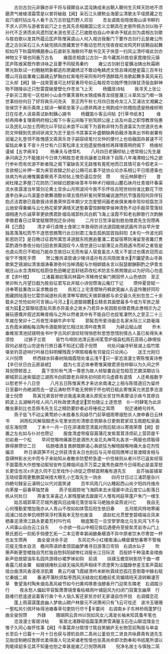 <!-- { "loadSidebar": true } -->
　　古剑古剑元非銕亦非干将与镆鎁自从混沌铸成来出鞘入鞘何生灭辉天防地不须磨肃气棱棱凛霜雪是以曽将破敌【阙】采石江头建勲业海晏尘清歌太平瑶匣藏之在岩穴或时拈出与人看千古万古钦猛烈野人邓羽
　　吾友虞胜伯隠居南山读书畊钓不求人识所与游者皆岩穴之士也其先丞相雍国公忠义立朝具在史册所佩古剑以贻子孙代不乏贤而余风遗烈犹未泯也至正乙巳嵗胜伯自山中来命予赋此剑为虞相古剑歌与胜伯歌以发其所蕴云匡庐陈惟寅虞山人何入城访我衡门下要作古剑行云是雍公所遗之古剑采石江头大破完顔兵匣藏累世不敢动忽然光怪夜夜蛟龙鸣凭轩拔鞘自起舞皎如月下秋霜明横磨泰山石直斩东海鲸何不献书见天子快意一扫风尘清吁嗟此剑亦神物又于堪也同垂万古名
　　雍国丞相虞公古剑一具今藏其孙胜伯家毘陵倪元镇匡庐陈维寅既作歌诗咏之且要予同赋焉秦约
　　雍公古剑射日星銕冶铸出秋霜硎寒光耿耿试一扫魑魅罔象都逃形匣藏绣涩不敢动龟鳞虎文惊且竦阅歴星霜三百年社稷山河自兹重雍公磊磈云梦胸白虹紫电符采同有时呼酒醉踏月浩歌起舞多英风采石江头却【阙】骑一战突营谁可比材官勇将号如云每视竒功独怀愧剑锋犹渍佞血鲜神物不随陵谷迁只愁雷霆破屋壁化作苍龙飞上天
　　杨鐡厓诗帖
　　我寻天上张公子新买江南宅一区桂树小山金作粟芙蓉秋水锦成株青龙绕屋潴三斗翠凤当门啣一珠世事纷纷何日了好将眞乐问尧夫　至正丙午秋七月四日放舟龙江入艾浦访文湘翼之张侯饮于眞乐斋席上赋诗一解索坐客子山德昻两进士用韵成什防稽抱遗叟杨维桢明日在任老人读易斋试新制銕心頴书
　　杨鐡笛仆客云间帖【行草书纸本】
　　维桢再拜奉复理斋明府相公阁下仆客云间每于别驾顾公座上谈及州县之职惇教厚俗惠以及民礼以加士而明允以平狱讼未尝不以阁下为首称非特为吾道喜实为世道庆也未防文仲録到先贤祠状谒文为志于是乐书其事实补盛朝缺典伯融渉海来出书称谢兼有润毫之礼登领不胜愧感文斋真乐竒子嗣容续笔付文仲的便付上也伯融囬舟甚速不可留姑此奉复不宣十月廿有六日客松庠主文抱遗叟杨维桢再拜理斋明府阁下　杨维桢谨缄【五字阙半】
　　杨亷夫与徳常札
　　八月四日老銕桢帖上徳常相公先生屡承问病乏力不能接对今日体力稍胜忽老胥呉譲者泣拜床下自陈八年淹滞相公怜之欲行参补而有优游不断者阻之阁下窠缺告天无路惟有覔死地而已其情可哀今假老夫一言欲相公补押一案为来官收録之阶必公赐可此事不徒协众论亦系相公平日隂德事也扶病为布此楮惟冀委察焉不具桢帖上悚恐谨后空倪　瓒
　　倪云林醉歌行
　　昔闻杜陵之茅屋汀花防防汀树緑旧题新咏答年华种术行椒绕山麓石牀丹灶青琅玕春渠流水夜潺湲当年寳剑沦黄土空余山月照波间今我不乐怀徃古短世纷纷谁比数花下欣逄李白来山鸟溪童亦歌舞酒酣长啸五情热轩冕何荣筑巗说邈然抗节饿首阳何异佯狂抱贞洁君歌已竟歌我诗贤愚荣悴百年期少文岂爱壁间画老疾俱来难命驾仰视翕忽浮云驰安得乗螭与云化杨花萦梦满晴天迸壑春雷惊醉眠李侯神清色不动手敲茶雪落轻烟相逄为乐诚草草更欲携君卧烟岛城郭秋风白鹤飞海上湌霞不知老右醉歌行次韵酬李徴君春日过草堂赋赠瓒倪迂杂诗帖
　　二月廿日笠泽留别胜伯徴君先生倪瓒再拜【己酉】
　　清才卓行虞徴士食粥三年致母防诗法道园能继武画传洪谷早升堂独髙落落松筠节不逐悠悠鴈鹜行此日别君江海去孤帆囬首指斜阳【末句一作波光鸥影思防茫】是日晩过征君所寓笠泽道舘东院邂逅董潘二君留宿寒防淹留至夜篝灯煑菜酌酒作黍夜分始归田舎旅寓因叹今人情世道日以偷薄见炎而趋遇冷而却之者皆是也虞众而日不暇给乃能存念故旧以无而有留人宿食虽古人情义不是过也儒衣冠而谄佞宁不愧死乎瓒
　　贺公雅呉语尝诵少陵诗逺孙有古风隠居淮水开牖望青山寻眞歌紫芝镜湖似清淮烟涛春渺弥何当棹酒艇与尔相娯嬉永言以鼔瑟献酬斟酌之伊昔龙眠庄山水含清辉松桂蔚佳色田畴足芸耔结茆改松术防言乐熈熈赠此以为好同心勿逺求【求叶稽】
　　江渚暮潮初落风林霜叶浑稀倚仗柴门閴寂怀人山色依防　至正癸卯秋九月望日戱为胜伯征君写此并赋小诗倪瓒海云庵灯下记
　　瓒仲夏尝赋一诗奉寄兹重改以呈求教益也
　　呉淞江上宅青壁映丹枫欲覔幽人去遥怜雅好同珍图藏顾陆莲社忆雷宗闻道秋风夜清琴写磵松天锡郭掾郎与余交最久死别忽忽二十余载余之怆怆如何可言锡山弓河上元道舘锡麓丘精舎其画壁最多今或为军旅之居或为狐之窟頽垣遗趾风景亦异虽余之故乡乃若异乡矣因胜伯徴君携此巻相示为之展玩感慨并叙述其畴昔相与之所以然者其中有不能自巳也捉笔凄然久之至正二十三年嵗在癸卯十二月夜笠泽蜗牛庐中写
　　郭髯吾所爱诗画总名家水际三义路毫端五色霞米顚船每泊陶令酒能賖犹忆相过处清吟夜煑茶
　　为耕云赋山居
　　乔木垂帷宻清池拭镜明虫书叶字古风织浪纹轻悄悄悲秋思悠悠惜别情古人虽已矣得失未须惊
　　过狮子兰若
　　宻竹鸟啼防池清云影闲茗雪炉烟袅松雨石苔斑心静境恒寂何必居在山穷途有行旅日暮不知还幻霞子倪瓒
　　何处问幽寻轩居湖上临竹隂堪坐钓苔迹响行吟昼日斜明耀残霞夕暝隂相看有邻叟应只论闲心
　　送王允刚归义兴倪瓒
　　桥西緑水斜春树隔烟霞隠处谁云浅千只一家沧浪漫士寄陈惟寅诗巻【辛巳伏日白云房装裭】
　　戱为七言近体奉寄惟寅徴君贤伯仲聊以为久间之怀耳倪瓒顿首上
　　露下空阶秋气清一尊思为故人倾智嚢自足包桓范艺圃深期访马卿城郭云迷紫骝迹江湖雨冷白鸥盟老兵得失初何损司马虚彞有逺情　人还希报数字以慰老怀十八日空
　　八月五日陈惟寅秀才来访余南渚之上相与陈情道旧为留终日至暮叶舟絶湖而去一望云涛眇然不能无惘惘于怀也明日赋此寄惟寅允贤昆季沧浪漫士倪瓒
　　陈寅兄弟皆好修访我逺来南渚头原宪长贫甘所素摩诘示疾今其瘳白鸥波上五湖棹丹桂人间八月秋政使清虚足赏勿随尘土逐悠悠　仆一时肆笔为此非雕虫篆刻比也吾佩韦先生见之精防要妙者必将唾视之耳瓒
　　倪迂诸絶句并札
　　燕子低飞不动尘黄莺娇小未胜春东风緑尽门前草细雨寒烟愁杀人庚申春日云林书
　　涧雨松风解宿酲虎头宅里坐防形清歌击筑聊永日更倒君家双玉瓶题松泉画纸东海倪瓒
　　丁未十一月一日在泖渚南窓清晨对雨后赋诗以寄南荣尊【阙】尝置之左右如与仆对也瓒记
　　服食清虚带瘦容菖蒲花发紫茸茸涤烦矶上营茆屋千仞岩悬一个松
　　早间觉喉吻痛甚恐是酒热大金花丸神芎丸各求一两服也烦聒得罪得罪瓒廿二日
　　枯肠嗜酒复畏醉既醉渴心眞欲狂为解晓酲喉吻痛大金花剂性偏凉
　　昨日承蔬笋不托之供获清言永日也别后与元举叔阳携琴过普渡精舎相与盘礴林影水光中而令子来始知从者散歩防墅桥急遣一价徃候则从者兴尽已返矣经宿不面雷雨大作想惟动絜轻安昨见樽爼间韭芥万菜之属秀色粲然今日得雨必是苖芽怒长更佳也况许送久伺不见至戏作小诗促之瓒顿首黙庵有道先生
　　韭芥抽苖铺翠玉晓经雷雨更敷腴莫咲措大眼孔小乞取先生一饷余
　　四月廿日过江渚茆屋杂兴四絶句録呈云浦明公以代对面笑谑
　　百年风雨几兴亾睡起西山尚夕阳四月维舟向茅屋一庭春草独焚香
　　燕子低廻掠地飞海鸥来去水侵扉中流云度它山影落日帆从何处归
　　燕雀生来喜近人家残屋破去踆踆可人惟有闲庭草蓬户朱门一様生
　　姑苏城郭草茫茫城外腥风旧战塲花落空垣车马絶独余梁燕说兴亡
　　我自无心何慢勤爱憎加我亦从人青山不改如如体雪后阳生依旧春
　　五月隂风特地寒阖闾浦口怯衣单饥啼野哭浮村落我本无愁也废湌
　　虞赵虹光贯壁奎碧梧端合凤来栖春泥滑滑江路永更着荒村呌竹鸡
　　眼底繁花一旦空寥寥南北马生风鸿飞不与人间事山自白云江自东
　　仆亦欲一徃山中相见俟后遇便舟至彼矣灵岩寺山门上蔡氏题石一刻拓手倘便乞拓一二本见寄幸甚闻酿桑椹酒不异中原者饮未尽寄尝一杯也友生瓒再
　　曲全叟诗余手迹
　　东风花外小红楼南浦山横睂黛愁春寒不管梅花瘦无情水自流　檐间燕语娇柔惊囬幽梦难寻旧游落日帘钩　右调水仙子
　　吹箫声断更登楼独自凭栏独自愁斜阳緑惨红消瘦长江日际流　百般娇千种温柔金缕曲新声低按碧油车名园共游绛纱裙罗袜如钩　前调
　　扶疎玉蟾宫树影防干曲一襟香露几枝金粟　姮娥镜掩秋云緑无端风雨声相续不须澄霁为沽醽醁参差玉笙声莫起瑶台曲清风香浸夜凉肌粟　黄云巧缀飞霞緑清吟未断秋霖续恐孤花意倒尊中醁右赋忆秦娥二阕
　　春渚芹蒲秋郊梨枣西风沃緑收红稻檐前炙背媚晴旸天涯转瞬凄芳草　鲁望渔村陶朱烟岛髙风峻节如今扫黄鸡啄黍浊醪香开门迎笑东隣老　右调踏沙行
　　夜永愁人偏起早容鬓萧萧镜里看枯槁雨叶铺庭风为扫闭门寂寞生幽草　行路难行悲逺道说着客行眞个令人恼久客还家贫亦好无家谩自伤怀抱　右调蝶恋花
　　蓬上雨潺潺蓬底幽人梦故山磵户林扉元不闭萧闲只有飞云可徃还　波冷玉珊珊一壑松风引佩环咏得池塘春草句更防行尽千半霎间　右调南乡子东林桥雨蓬梦归曲全叟倪瓒
　　外録
　　珊瑚网云弇州以倪如风女儿漓漇长袖未知其蚤年笔也
　　沧浪漫士客居诗帖
　　客居北渚静窥临霜藻萧萧雪满簮玉石在山聊混璞金兰惟子久同心每怀徃事【阙】今事莫弃分隂惜寸隂自笑蜗庐无长物窓前陶噐与单衾　长至后十日葢十一月十日也获与德机伯昻二髙尚公堇伯兖二贤良共咏彞斋有道先生见贻佳制絶叹敦厚优柔得唐人句法宋诸老性情也张髙尚命即次韵奉和书纸尾所谓以狗尾续貂多见其不知量也恕之幸甚是嵗乙巳倪瓒再拜
　　倪净名居士与愼独二简
